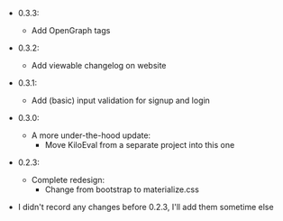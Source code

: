 - 0.3.3:
	- Add OpenGraph tags

- 0.3.2:
	- Add viewable changelog on website

- 0.3.1:
	- Add (basic) input validation for signup and login

- 0.3.0:
	- A more under-the-hood update:
		- Move KiloEval from a separate project into this one

- 0.2.3:
	- Complete redesign: 
		- Change from bootstrap to materialize.css

- I didn't record any changes before 0.2.3, I'll add them sometime else
